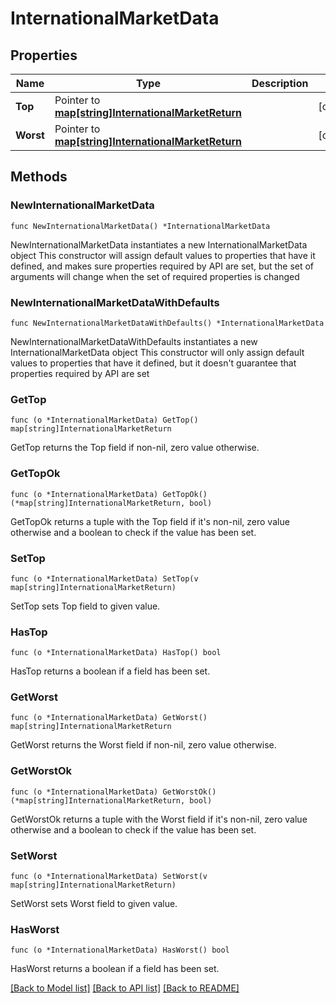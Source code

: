 # InternationalMarketData

## Properties

Name | Type | Description | Notes
------------ | ------------- | ------------- | -------------
**Top** | Pointer to [**map[string]InternationalMarketReturn**](internationalMarketReturn.md) |  | [optional] 
**Worst** | Pointer to [**map[string]InternationalMarketReturn**](internationalMarketReturn.md) |  | [optional] 

## Methods

### NewInternationalMarketData

`func NewInternationalMarketData() *InternationalMarketData`

NewInternationalMarketData instantiates a new InternationalMarketData object
This constructor will assign default values to properties that have it defined,
and makes sure properties required by API are set, but the set of arguments
will change when the set of required properties is changed

### NewInternationalMarketDataWithDefaults

`func NewInternationalMarketDataWithDefaults() *InternationalMarketData`

NewInternationalMarketDataWithDefaults instantiates a new InternationalMarketData object
This constructor will only assign default values to properties that have it defined,
but it doesn't guarantee that properties required by API are set

### GetTop

`func (o *InternationalMarketData) GetTop() map[string]InternationalMarketReturn`

GetTop returns the Top field if non-nil, zero value otherwise.

### GetTopOk

`func (o *InternationalMarketData) GetTopOk() (*map[string]InternationalMarketReturn, bool)`

GetTopOk returns a tuple with the Top field if it's non-nil, zero value otherwise
and a boolean to check if the value has been set.

### SetTop

`func (o *InternationalMarketData) SetTop(v map[string]InternationalMarketReturn)`

SetTop sets Top field to given value.

### HasTop

`func (o *InternationalMarketData) HasTop() bool`

HasTop returns a boolean if a field has been set.

### GetWorst

`func (o *InternationalMarketData) GetWorst() map[string]InternationalMarketReturn`

GetWorst returns the Worst field if non-nil, zero value otherwise.

### GetWorstOk

`func (o *InternationalMarketData) GetWorstOk() (*map[string]InternationalMarketReturn, bool)`

GetWorstOk returns a tuple with the Worst field if it's non-nil, zero value otherwise
and a boolean to check if the value has been set.

### SetWorst

`func (o *InternationalMarketData) SetWorst(v map[string]InternationalMarketReturn)`

SetWorst sets Worst field to given value.

### HasWorst

`func (o *InternationalMarketData) HasWorst() bool`

HasWorst returns a boolean if a field has been set.


[[Back to Model list]](../README.md#documentation-for-models) [[Back to API list]](../README.md#documentation-for-api-endpoints) [[Back to README]](../README.md)


